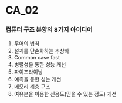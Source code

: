 # CA_02 
### 컴퓨터 구조 분양의 8가지 아이디어

1. 무어의 법칙
2. 설계를 단손화하는 추상화
3. Common case fast
4. 병렬성을 통한 성능 개선
5. 파이프라이닝
6. 예측을 통한 성는 개선
7. 메모리 계층 구조
8. 여유분을 이용한 신용도(믿을 수 있는 정도) 개선


